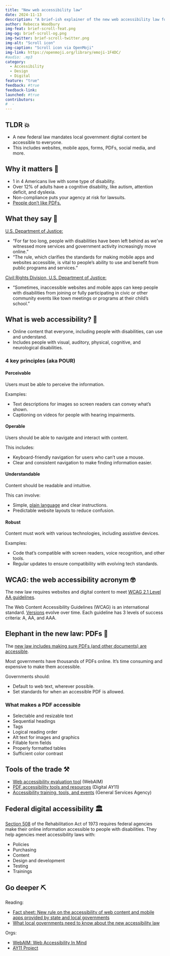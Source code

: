 ```yaml
---
title: "New web accessibility law"
date: 2024-11-13
description: "A brief-ish explainer of the new web accessibility law for state and local governments."
author: Rebecca Woodbury
img-feat: brief-scroll-feat.png
img-og: brief-scroll-og.png
img-twitter: brief-scroll-twitter.png
img-alt: "Scroll icon"
img-caption: "Scroll icon via OpenMoji"
img-link: https://openmoji.org/library/emoji-1F4DC/
#audio: .mp3
category:
  - Accessibility
  - Design
  - Digital
feature: "true"
feedback: #true
feedback-link: 
launched: #true
contributors:
#  - 
---
```




## TLDR 💥



* A new federal law mandates local government digital content be accessible to everyone. 
* This includes websites, mobile apps, forms, PDFs, social media, and more.


## Why it matters 🚨



* 1 in 4 Americans live with some type of disability. 
* Over 12% of adults have a cognitive disability, like autism, attention deficit, and dyslexia.
* Non-compliance puts your agency at risk for lawsuits.
* [People don’t like PDFs.](https://deptofcivicthings.com/why-governments-should-get-rid-of-pdf-documents/)


## What they say 💬 

[U.S. Department of Justice:](https://www.justice.gov/opa/pr/justice-department-publish-final-rule-strengthen-web-and-mobile-app-access-people)



* “For far too long, people with disabilities have been left behind as we've witnessed more services and government activity increasingly move online.”
* “The rule, which clarifies the standards for making mobile apps and websites accessible, is vital to people’s ability to use and benefit from public programs and services.”

[Civil Rights Division, U.S. Department of Justice:](https://www.ada.gov/resources/2024-03-08-web-rule/)



* “Sometimes, inaccessible websites and mobile apps can keep people with disabilities from joining or fully participating in civic or other community events like town meetings or programs at their child’s school.”


## What is web accessibility? 🤔 



* Online content that everyone, including people with disabilities, can use and understand. 
* Includes people with visual, auditory, physical, cognitive, and neurological disabilities.


### 4 key principles (aka POUR)


#### Perceivable

Users must be able to perceive the information.

Examples:



* Text descriptions for images so screen readers can convey what’s shown.
* Captioning on videos for people with hearing impairments.


#### Operable

Users should be able to navigate and interact with content.

This includes:



* Keyboard-friendly navigation for users who can’t use a mouse.
* Clear and consistent navigation to make finding information easier.


#### Understandable

Content should be readable and intuitive. 

This can involve:



* Simple, [plain language](https://www.plainlanguage.gov/) and clear instructions.
* Predictable website layouts to reduce confusion.


#### Robust

Content must work with various technologies, including assistive devices.

Examples:



* Code that’s compatible with screen readers, voice recognition, and other tools.
* Regular updates to ensure compatibility with evolving tech standards.


## WCAG: the web accessibility acronym 🤓

The new law requires websites and digital content to meet [WCAG 2.1 Level AA guidelines](https://www.w3.org/WAI/WCAG22/quickref/?versions=2.1).

The Web Content Accessibility Guidelines (WCAG) is an international standard. [Versions](https://www.w3.org/WAI/standards-guidelines/wcag/#versions) evolve over time. Each guideline has 3 levels of success criteria: A, AA, and AAA.


## Elephant in the new law: PDFs 🐘

The [new law includes making sure PDFs (and other documents) are accessible](https://deptofcivicthings.com/the-elephant-in-the-new-accessibility-law-pdfs/).

Most governments have thousands of PDFs online. It’s time consuming and expensive to make them accessible.

Governments should:



* Default to web text, wherever possible.
* Set standards for when an accessible PDF is allowed.


### What makes a PDF accessible



* Selectable and resizable text
* Sequential headings
* Tags
* Logical reading order
* Alt text for images and graphics
* Fillable form fields
* Properly formatted tables
* Sufficient color contrast


## Tools of the trade ⚒️ 



* [Web accessibility evaluation tool](https://wave.webaim.org/) (WebAIM)
* [PDF accessibility tools and resources](https://www.digitala11y.com/pdf-accessibility-tools-resources-roundup/) (Digital AY11)
* [Accessibility training, tools, and events](https://www.section508.gov/training/) (General Services Agency)


## Federal digital accessibility 🏛️ 

[Section 508](https://www.section508.gov/) of the Rehabilitation Act of 1973 requires federal agencies make their online information accessible to people with disabilities. They help agencies meet accessibility laws with:



* Policies
* Purchasing
* Content
* Design and development
* Testing
* Trainings


## Go deeper ⛏️

Reading:



* [Fact sheet: New rule on the accessibility of web content and mobile apps provided by state and local governments](https://www.ada.gov/resources/2024-03-08-web-rule/)
* [What local governments need to know about the new accessibility law](https://deptofcivicthings.com/what-local-governments-need-to-know-about-the-new-accessibility-law/)

Orgs:



* [WebAIM: Web Accessibility In Mind](https://webaim.org/)
* [AY11 Project](https://www.a11yproject.com/)